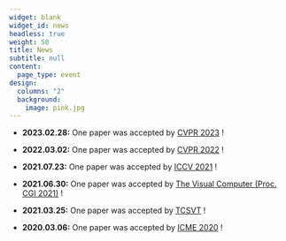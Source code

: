 ```yaml
---
widget: blank
widget_id: news
headless: true
weight: 50
title: News
subtitle: null
content:
  page_type: event
design:
  columns: "2"
  background:
    image: pink.jpg
---
```

<!--StartFragment-->

* **2023.02.28:** One paper was accepted by [CVPR 2023](https://cvpr2023.thecvf.com/) !

<!--EndFragment-->

<!--StartFragment-->

* **2022.03.02:** One paper was accepted by [CVPR 2022](https://cvpr2022.thecvf.com/) !

<!--EndFragment-->

<!--StartFragment-->

* **2021.07.23:** One paper was accepted by [ICCV 2021](http://iccv2021.thecvf.com/home) !

<!--EndFragment-->

<!--StartFragment-->

* **2021.06.30:** One paper was accepted by [The Visual Computer (Proc. CGI 2021)](http://www.cgs-network.org/cgi21/)[](http://www.cgs-network.org/cgi21/) !

<!--EndFragment-->

<!--StartFragment-->

* **2021.03.25:** One paper was accepted by [TCSVT](https://ieeexplore.ieee.org/xpl/RecentIssue.jsp?punumber=76) !

<!--EndFragment-->

<!--StartFragment-->

* **2020.03.06:** One paper was accepted by [ICME 2020](https://www.2020.ieeeicme.org/) !

<!--EndFragment-->
